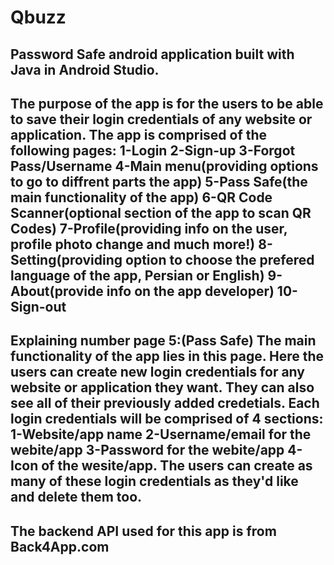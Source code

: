 # Qbuzz
## Password Safe android application built with Java in Android Studio.
The purpose of the app is for the users to be able to save their login credentials of any website or application.
The app is comprised of the following pages:
1-Login
2-Sign-up
3-Forgot Pass/Username
4-Main menu(providing options to go to diffrent parts the app)
5-Pass Safe(the main functionality of the app)
6-QR Code Scanner(optional section of the app to scan QR Codes)
7-Profile(providing info on the user, profile photo change and much more!)
8-Setting(providing option to choose the prefered language of the app, Persian or English)
9-About(provide info on the app developer)
10-Sign-out
-------------------------------------------------------------------------------------------------------------------------------------------------------------------------
Explaining number page 5:(Pass Safe)
The main functionality of the app lies in this page. 
Here the users can create new login credentials for any website or application they want. They can also see all of their previously added credetials.
Each login credentials will be comprised of 4 sections: 1-Website/app name 2-Username/email for the webite/app 3-Password for the webite/app 4-Icon of the wesite/app.
The users can create as many of these login credentials as they'd like and delete them too.
-------------------------------------------------------------------------------------------------------------------------------------------------------------------------
The backend API used for this app is from Back4App.com
-------------------------------------------------------------------------------------------------------------------------------------------------------------------------


